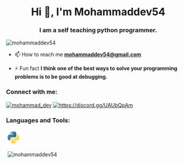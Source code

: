 <h1 align="center">Hi 👋, I'm Mohammaddev54</h1>
<h3 align="center">I am a self teaching python programmer.</h3>

<p align="left"> <img src="https://komarev.com/ghpvc/?username=mohammaddev54&label=Profile%20views&color=0e75b6&style=flat" alt="mohammaddev54" /> </p>

- 📫 How to reach me **mohammaddev54@gmail.com**

- ⚡ Fun fact **I think one of the best ways to solve your programming problems is to be good at debugging.**

<h3 align="left">Connect with me:</h3>
<p align="left">
<a href="https://stackoverflow.com/users/mohammad_dev" target="blank"><img align="center" src="https://raw.githubusercontent.com/rahuldkjain/github-profile-readme-generator/master/src/images/icons/Social/stack-overflow.svg" alt="mohammad_dev" height="30" width="40" /></a>
<a href="https://discord.gg/https://discord.gg/UAUbQpAm" target="blank"><img align="center" src="https://raw.githubusercontent.com/rahuldkjain/github-profile-readme-generator/master/src/images/icons/Social/discord.svg" alt="https://discord.gg/UAUbQpAm" height="30" width="40" /></a>
</p>

<h3 align="left">Languages and Tools:</h3>
<p align="left"> <a href="https://www.python.org" target="_blank" rel="noreferrer"> <img src="https://raw.githubusercontent.com/devicons/devicon/master/icons/python/python-original.svg" alt="python" width="40" height="40"/> </a> </p>

<p>&nbsp;<img align="center" src="https://github-readme-stats.vercel.app/api?username=mohammaddev54&show_icons=true&locale=en" alt="mohammaddev54" /></p>
